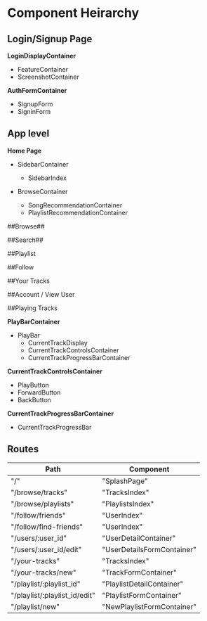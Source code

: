 # Component Heirarchy

## Login/Signup Page ##

**LoginDisplayContainer**
  + FeatureContainer
  + ScreenshotContainer

**AuthFormContainer**
 - SignupForm
 - SigninForm

## App level ##

**Home Page**
 - SidebarContainer
    + SidebarIndex

 - BrowseContainer
    + SongRecommendationContainer
    + PlaylistRecommendationContainer

##Browse##
 

##Search##

##Playlist

##Follow

##Your Tracks

##Account / View User

##Playing Tracks

**PlayBarContainer**
 - PlayBar
   + CurrentTrackDisplay
   + CurrentTrackControlsContainer
   + CurrentTrackProgressBarContainer

**CurrentTrackControlsContainer**
 - PlayButton
 - ForwardButton
 - BackButton

**CurrentTrackProgressBarContainer**
  - CurrentTrackProgressBar

## Routes

|Path   | Component   |
|-------|-------------|
| "/" | "SplashPage" |
| "/browse/tracks" | "TracksIndex" |
| "/browse/playlists" | "PlaylistsIndex" |
| "/follow/friends" | "UserIndex" |
| "/follow/find-friends" | "UserIndex" |
| "/users/:user_id" | "UserDetailContainer" |
| "/users/:user_id/edit" | "UserDetailsFormContainer" |
| "/your-tracks" | "TracksIndex" |
| "/your-tracks/new" | "TrackFormContainer" |
| "/playlist/:playlist_id" | "PlaylistDetailContainer" |
| "/playlist/:playlist_id/edit" | "PlaylistFormContainer" |
| "/playlist/new" | "NewPlaylistFormContainer" |
